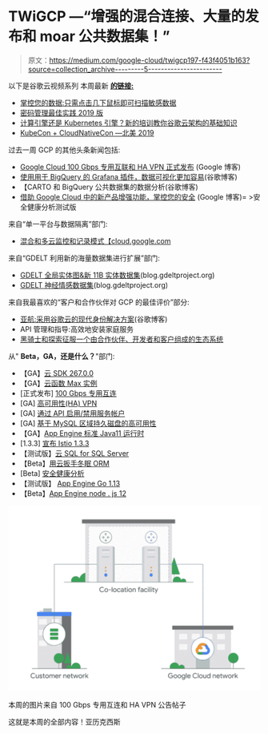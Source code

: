 # TWiGCP —“增强的混合连接、大量的发布和 moar 公共数据集！”

> 原文：<https://medium.com/google-cloud/twigcp197-f43f4051b163?source=collection_archive---------5----------------------->

以下是谷歌云视频系列 本周最新 [**的链接:**](http://gtech.run/ju4em)

*   [掌控您的数据:只需点击几下鼠标即可扫描敏感数据](http://gtech.run/qakvy)
*   [密码管理最佳实践 2019 版](http://gtech.run/gjf2z)
*   [计算引擎还是 Kubernetes 引擎？新的培训教你谷歌云架构的基础知识](http://gtech.run/ksucy)
*   [KubeCon + CloudNativeCon —北美 2019](http://gtech.run/fknxc)

过去一周 GCP 的其他头条新闻包括:

*   [Google Cloud 100 Gbps 专用互联和 HA VPN 正式发布](http://gtech.run/73qpd) (Google 博客)
*   [使用用于 BigQuery 的 Grafana 插件，数据可视化更加容易](http://gtech.run/jvx6r)(谷歌博客)
*   【CARTO 和 BigQuery 公共数据集的数据分析(谷歌博客)
*   [借助 Google Cloud 中的新产品增强功能，掌控您的安全](http://gtech.run/z7aq5) (Google 博客)= >安全健康分析测试版

来自“单一平台与数据隔离”部门:

*   [混合和多云监控和记录模式【cloud.google.com ](http://gtech.run/g8eqn)

来自“GDELT 利用新的海量数据集进行扩展”部门:

*   [GDELT 全局实体图&新 11B 实体数据集](http://gtech.run/ytypm)(blog.gdeltproject.org)
*   [GDELT 神经情感数据集](http://gtech.run/etayt)(blog.gdeltproject.org)

来自我最喜欢的“客户和合作伙伴对 GCP 的最佳评价”部分:

*   [亚航:采用谷歌云的现代身份解决方案](http://gtech.run/kq2zb)(谷歌博客)
*   API 管理和指导:高效地安装家庭服务
*   [黑骑士和探索征服一个由合作伙伴、开发者和客户组成的生态系统](http://gtech.run/2d3aj)

从" **Beta，GA，还是什么？**"部门:

*   【GA】[云 SDK 267.0.0](http://gtech.run/wfg8w)
*   【GA】[云函数 Max 实例](http://gtech.run/82933)
*   [正式发布] [100 Gbps 专用互连](http://gtech.run/uzggd)
*   [GA] [高可用性(HA) VPN](http://gtech.run/hnd39)
*   [GA] [通过 API 启用/禁用服务帐户](http://gtech.run/822v3)
*   [GA] [基于 MySQL 区域持久磁盘的高可用性](http://gtech.run/ejwv8)
*   【GA】[App Engine 标准 Java11 运行时](http://gtech.run/hdyu9)
*   [1.3.3] [宣布 Istio 1.3.3](http://gtech.run/ma99n)
*   【测试版】[云 SQL for SQL Server](http://gtech.run/vc7nr)
*   【Beta】[用云扳手冬眠 ORM](http://gtech.run/q9krh)
*   [Beta] [安全健康分析](http://gtech.run/ay7lb)
*   【测试版】 [App Engine Go 1.13](http://gtech.run/qnv4j)
*   【Beta】[App Engine node . js 12](http://gtech.run/l5sme)

[![](img/6b91a223a6db9783e548842eea54dfef.png)](https://gtech.run/73qpd)

本周的图片来自 100 Gbps 专用互连和 HA VPN 公告帖子

这就是本周的全部内容！亚历克西斯